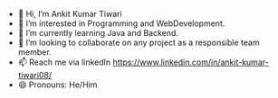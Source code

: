 - 👋 Hi, I’m Ankit Kumar Tiwari
- 👀 I’m interested in Programming and WebDevelopment.
- 🌱 I’m currently learning Java and Backend.
- 💞️ I’m looking to collaborate on any project as a responsible team member.
- 📫 Reach me via linkedIn https://www.linkedin.com/in/ankit-kumar-tiwari08/
- 😄 Pronouns: He/Him

<!---
Ankit-kTiwari08/Ankit-kTiwari08 is a ✨ special ✨ repository because its `README.md` (this file) appears on your GitHub profile.
You can click the Preview link to take a look at your changes.
--->
